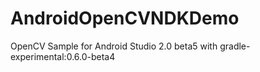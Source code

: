 # AndroidOpenCVNDKDemo

OpenCV Sample for Android Studio 2.0 beta5 with gradle-experimental:0.6.0-beta4
